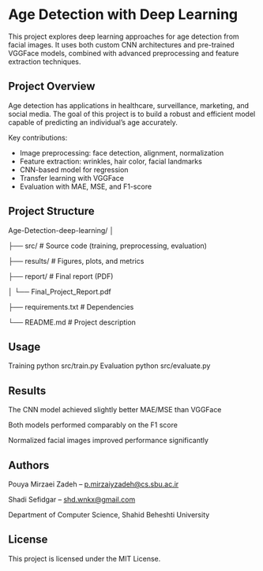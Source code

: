 # Age Detection with Deep Learning

This project explores deep learning approaches for age detection from facial images.
It uses both custom CNN architectures and pre-trained VGGFace models, combined with advanced preprocessing and feature extraction techniques.

## Project Overview

Age detection has applications in healthcare, surveillance, marketing, and social media.
The goal of this project is to build a robust and efficient model capable of predicting an individual’s age accurately.

Key contributions:
- Image preprocessing: face detection, alignment, normalization
- Feature extraction: wrinkles, hair color, facial landmarks
- CNN-based model for regression
- Transfer learning with VGGFace
- Evaluation with MAE, MSE, and F1-score

## Project Structure

Age-Detection-deep-learning/
│

├── src/ # Source code (training, preprocessing, evaluation)

├── results/ # Figures, plots, and metrics

├── report/ # Final report (PDF)

│ └── Final_Project_Report.pdf

├── requirements.txt # Dependencies

└── README.md # Project description

## Usage
Training
python src/train.py
Evaluation
python src/evaluate.py
## Results

The CNN model achieved slightly better MAE/MSE than VGGFace

Both models performed comparably on the F1 score

Normalized facial images improved performance significantly

## Authors 

Pouya Mirzaei Zadeh – p.mirzaiyzadeh@cs.sbu.ac.ir

Shadi Sefidgar – shd.wnkx@gmail.com

Department of Computer Science, Shahid Beheshti University

## License 

This project is licensed under the MIT License.
